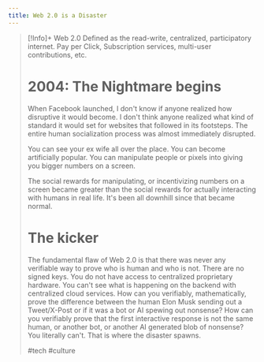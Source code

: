 ```yaml
---
title: Web 2.0 is a Disaster
---
```


> [!Info]+ Web 2.0
> Defined as the read-write, centralized, participatory internet. Pay per Click, Subscription services, multi-user contributions, etc.
>
> # 2004: The Nightmare begins
> When Facebook launched, I don't know if anyone realized how disruptive it would become. I don't think anyone realized what kind of standard it would set for websites that followed in its footsteps.
> The entire human socialization process was almost immediately disrupted.
>
> You can see your ex wife all over the place. You can become artificially popular. You can manipulate people or pixels into giving you bigger numbers on a screen.
>
> The social rewards for manipulating, or incentivizing numbers on a screen became greater than the social rewards for actually interacting with humans in real life. It's been all downhill since that became normal.
>
> # The kicker
> The fundamental flaw of Web 2.0 is that there was never any verifiable way to prove who is human and who is not.
> There are no signed keys. You do not have access to centralized proprietary hardware. You can't see what is happening on the backend with centralized cloud services.
> How can you verifiably, mathematically, prove the difference between the human Elon Musk sending out a Tweet/X-Post or if it was a bot or AI spewing out nonsense?
> How can you verifiably prove that the first interactive response is not the same human, or another bot, or another AI generated blob of nonsense?
> You literally can't. That is where the disaster spawns.
>
> #tech #culture
